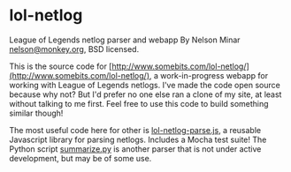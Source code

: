 lol-netlog
==========

League of Legends netlog parser and webapp
By Nelson Minar <nelson@monkey.org>, BSD licensed.

This is the source code for [http://www.somebits.com/lol-netlog/](http://www.somebits.com/lol-netlog/), a
work-in-progress webapp for working with League of Legends netlogs. I've made the code open source because
why not? But I'd prefer no one else ran a clone of my site, at least without talking to me first. Feel
free to use this code to build something similar though!

The most useful code here for other is
[lol-netlog-parse.js](https://github.com/NelsonMinar/lol-netlog/blob/master/webapp/lol-netlog-parse.js),
a reusable Javascript library for parsing netlogs. Includes a Mocha test suite! The Python script
[summarize.py](https://github.com/NelsonMinar/lol-netlog/blob/master/summarize.py) is another parser
that is not under active development, but may be of some use.
